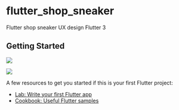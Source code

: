 # flutter_shop_sneaker

Flutter shop sneaker
UX design Flutter 3

## Getting Started

![](./app/assets/images/screen_1.png=250x550)

![](./app/assets/images/screen_2.png=250x550)

A few resources to get you started if this is your first Flutter project:

- [Lab: Write your first Flutter app](https://docs.flutter.dev/get-started/codelab)
- [Cookbook: Useful Flutter samples](https://docs.flutter.dev/cookbook)
